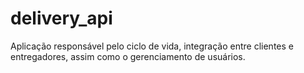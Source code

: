# delivery_api
Aplicação responsável pelo ciclo de vida, integração entre clientes e entregadores, assim como o gerenciamento de usuários.
